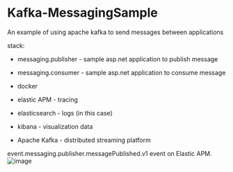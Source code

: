 # Kafka-MessagingSample

An example of using apache kafka to send messages between applications

stack:
- messaging.publisher - sample asp.net application to publish message
- messaging.consumer - sample asp.net application to consume message

- docker
- elastic APM - tracing
- elasticsearch - logs (in this case)
- kibana - visualization data
- Apache Kafka - distributed streaming platform

event.messaging.publisher.messagePublished.v1 event on Elastic APM.
![image](https://user-images.githubusercontent.com/17733188/189773129-942cbcc9-e6b1-41f4-b5ff-36a2fb6e265c.png)


